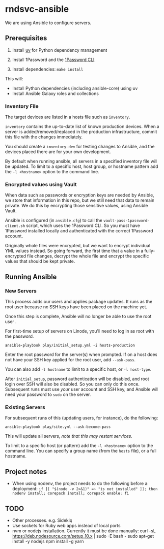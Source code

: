 # rndsvc-ansible

We are using Ansible to configure servers.

## Prerequisites

1. Install [uv](https://docs.astral.sh/uv/getting-started/installation/) for Python dependency management

1. Install 1Password and the [1Password CLI](https://developer.1password.com/docs/cli/get-started/)

1. Install dependencies: `make install`

This will:
- Install Python dependencies (including ansible-core) using uv
- Install Ansible Galaxy roles and collections

### Inventory File

The target devices are listed in a hosts file such as `inventory`.

`inventory` contains the up-to-date list of known production devices.
When a server is added/removed/replaced in the production infrastructure, commit this file with the changes immediately.

You should create a `inventory-dev` for testing changes to Ansible, and the devices placed there are for your own development.

By default when running ansible, all servers in a specified inventory file will be updated.
To limit to a specific host, host group, or hostname pattern add the `-l <hostname>` option to the command line.

### Encrypted values using Vault

When data such as passwords or encryption keys are needed by Ansible, we store that information in this repo, but we still need that data to remain private.
We do this by encrypting those sensitive values, using Ansible Vault.

Ansible is configured (in `ansible.cfg`) to call the `vault-pass-1password-client.sh` script,
which uses the 1Password CLI.
So you must have 1Password installed locally and authenticated with the correct 1Password account.

Originally whole files were encrypted, but we want to encrypt individual YML values instead.
So going forward, the first time that a value in a fully-encrypted file changes, decrypt the whole
file and encrypt the specific values that should be kept private.

## Running Ansible

### New Servers

This process adds our users and applies package updates.
It runs as the root user because no SSH keys have been placed on the machine yet.

Once this step is complete, Ansible will no longer be able to use the root user .

For first-time setup of servers on Linode, you'll need to log in as root with the password.

    ansible-playbook play/initial_setup.yml -i hosts-production

Enter the root password for the server(s) when prompted. If on a host does not have your SSH key applied for the root user, add `--ask-pass`.

You can also add `-l hostname` to limit to a specific host, or `-l host-type`.

After `initial_setup`, password authentication will be disabled, and root login over SSH will also be disabled.
So you can only do this once.
Subsequent runs must use _your_ user account and SSH key, and Ansible will need your password to `sudo` on the server.

### Existing Servers

For subsequent runs of this (updating users, for instance), do the following:

    ansible-playbook play/site.yml --ask-become-pass

This will update all servers, *note that this may restart services*.

To limit to a specific host (or pattern) add the `-l <hostname>` option to the command line.
You can specify a group name (from the `hosts` file), or a full hostname.

## Project notes

- When using nodenv, the project needs to do the following before a deployment:
   `if [[ "$(node -v 2>&1)" =~ "is not installed" ]]; then nodenv install; corepack install; corepack enable; fi`

## TODO

- Other processes. e.g. Sidekiq
- Use sockets for Ruby web apps instead of local ports
- nvm or nodejs installation. Currently it must be done manually:
    curl -sL https://deb.nodesource.com/setup_10.x | sudo -E bash -
    sudo apt-get install -y nodejs
    npm install -g yarn
